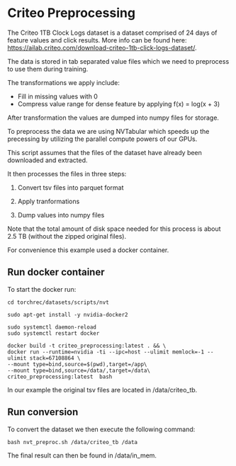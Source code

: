 # Criteo Preprocessing

The Criteo 1TB Clock Logs dataset is a dataset comprised of 24 days of feature values and click results. More info can be found here: https://ailab.criteo.com/download-criteo-1tb-click-logs-dataset/.

The data is stored in tab separated value files which we need to preprocess to use them during training.

The transformations we apply include:

* Fill in missing values with 0
* Compress value range for dense feature by applying f(x) = log(x + 3)

After transformation the values are dumped into numpy files for storage.

To preprocess the data we are using NVTabular which speeds up the precessing by utilizing the parallel compute powers of our GPUs.

This script assumes that the files of the dataset have already been downloaded and extracted.

It then processes the files in three steps:

1. Convert tsv files into parquet format

2. Apply tranformations

3. Dump values into numpy files

Note that the total amount of disk space needed for this process is about 2.5 TB (without the zipped original files).

For convenience this example used a docker container.

## Run docker container

To start the docker run:

    cd torchrec/datasets/scripts/nvt

    sudo apt-get install -y nvidia-docker2

    sudo systemctl daemon-reload
    sudo systemctl restart docker

    docker build -t criteo_preprocessing:latest . && \
    docker run --runtime=nvidia -ti --ipc=host --ulimit memlock=-1 --ulimit stack=67108864 \
    --mount type=bind,source=$(pwd),target=/app\
    --mount type=bind,source=/data/,target=/data\
    criteo_preprocessing:latest  bash

In our example the original tsv files are located in /data/criteo_tb.

## Run conversion

To convert the dataset we then execute the following command:

    bash nvt_preproc.sh /data/criteo_tb /data

The final result can then be found in /data/in_mem.
